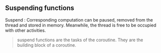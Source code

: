 ## Suspending functions

Suspend :
Corresponding computation can be paused, removed from the thread and stored in memory. Meanwhile, the thread is free to be occupied with other activities. 


> suspend functions are the tasks of the coroutine. They are the building block of a coroutine.